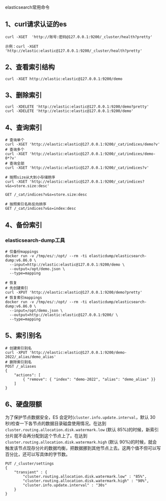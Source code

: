elasticsearch常用命令

## 1、curl请求认证的es

```shell
curl -XGET  'http://账号:密码@127.0.0.1:9200/_cluster/health?pretty'

示例：curl -XGET  'http://elastic:elastic@127.0.0.1:9200/_cluster/health?pretty'
```

## 2、查看索引结构

```shell
curl -XGET http://elastic:elastic@127.0.0.1:9200/demo
```

## 3、删除索引

```shell
curl -XDELETE 'http://elastic:elastic@127.0.0.1:9200/demo?pretty'
curl -XDELETE 'http://elastic:elastic@127.0.0.1:9200/demo'
```

## 4、查询索引

```shell
# 查询单个
curl -XGET 'http://elastic:elastic@127.0.0.1:9200/_cat/indices/demo?v'
# 查询多个
curl -XGET 'http://elastic:elastic@127.0.0.1:9200/_cat/indices/demo-0*?v'
# 查询全部
curl -XGET 'http://elastic:elastic@127.0.0.1:9200/_cat/indices?v'
```

```shell
# 按照size从大到小存储排序
curl -XGET 'http://elastic:elastic@127.0.0.1:9200/_cat/indices?v&s=store.size:desc'

GET /_cat/indices?v&s=store.size:desc

# 按照索引名称反向排序
GET /_cat/indices?v&s=index:desc
```

## 4、备份索引

### elasticsearch-dump工具

```shell
# 仅备份mappings
docker run -v /tmp/es/:/opt/ --rm -ti elasticdump/elasticsearch-dump:v6.86.0 \
  --input=http://elastic:elastic@127.0.0.1:9200/demo \
  --output=/opt/demo.json \
  --type=mapping
```

```shell
# 恢复
# 先创建索引
curl -XPUT 'http://elastic:elastic@127.0.0.1:9200/demo?pretty'
# 恢复索引mappings
docker run -v /tmp/es/:/opt/ --rm -ti elasticdump/elasticsearch-dump:v6.86.0 \
  --input=/opt/demo.json \
  --output=http://elastic:elastic@127.0.0.1:9200/ \
  --type=mapping
```

## 5、索引别名

```shell
# 创建索引别名
curl -XPUT 'http://elastic:elastic@127.0.0.1:9200/demo-2022/_alias/demo_alias'
# 删除索引别名
POST /_aliases
{
    "actions": [
        { "remove": { "index": "demo-2022", "alias": "demo_alias" }}
    ]
}
```

## 6、硬盘限额

为了保护节点数据安全，ES 会定时(`cluster.info.update.interval`，默认 30 秒)检查一下各节点的数据目录磁盘使用情况。在达到 `cluster.routing.allocation.disk.watermark.low` (默认 85%)的时候，新索引分片就不会再分配到这个节点上了。在达到 `cluster.routing.allocation.disk.watermark.high` (默认 90%)的时候，就会触发该节点现存分片的数据均衡，把数据挪到其他节点上去。这两个值不但可以写百分比，还可以写具体的字节数。

```shell
PUT /_cluster/settings
{
    "transient" : {
        "cluster.routing.allocation.disk.watermark.low" : "85%",
        "cluster.routing.allocation.disk.watermark.high" : "90%",
        "cluster.info.update.interval" : "30s"
    }
}
```







